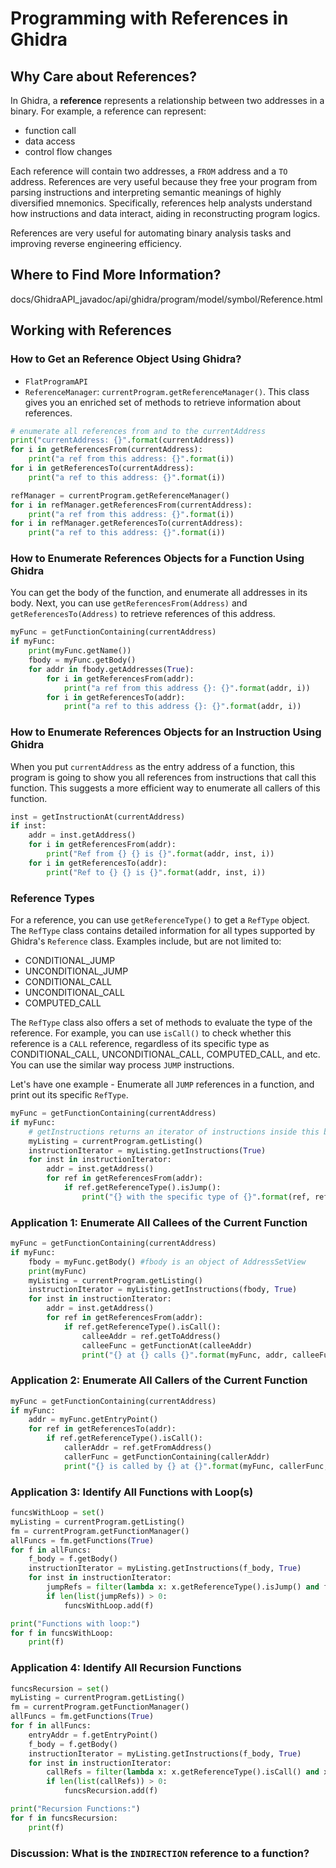 # **Programming with References in Ghidra**

## **Why Care about References?**

In Ghidra, a **reference** represents a relationship between two addresses in a binary. For example, a reference can represent:

+ function call
+ data access
+ control flow changes

Each reference will contain two addresses, a `FROM` address and a `TO` address. References are very useful because they free your program from parsing instructions and interpreting semantic meanings of highly diversified mnemonics. Specifically, references help analysts understand how instructions and data interact, aiding in reconstructing program logics. 

References are very useful for automating binary analysis tasks and improving reverse engineering efficiency. 

## **Where to Find More Information?**

docs/GhidraAPI_javadoc/api/ghidra/program/model/symbol/Reference.html

## **Working with References**

### **How to Get an Reference Object Using Ghidra?**

+ `FlatProgramAPI`
+ `ReferenceManager`: `currentProgram.getReferenceManager()`. This class gives you an enriched set of methods to retrieve information about references. 


```python
# enumerate all references from and to the currentAddress
print("currentAddress: {}".format(currentAddress))
for i in getReferencesFrom(currentAddress):
	print("a ref from this address: {}".format(i))
for i in getReferencesTo(currentAddress):
	print("a ref to this address: {}".format(i))
```

```python
refManager = currentProgram.getReferenceManager()
for i in refManager.getReferencesFrom(currentAddress):
	print("a ref from this address: {}".format(i))
for i in refManager.getReferencesTo(currentAddress):
	print("a ref to this address: {}".format(i))
```

### **How to Enumerate References Objects for a Function Using Ghidra**

You can get the body of the function, and enumerate all addresses in its body. Next, you can use `getReferencesFrom(Address)` and `getReferencesTo(Address)` to retrieve references of this address. 

```python
myFunc = getFunctionContaining(currentAddress)
if myFunc:
	print(myFunc.getName())
	fbody = myFunc.getBody()
	for addr in fbody.getAddresses(True):
		for i in getReferencesFrom(addr):
			print("a ref from this address {}: {}".format(addr, i))
		for i in getReferencesTo(addr):
			print("a ref to this address {}: {}".format(addr, i))
```




### **How to Enumerate References Objects for an Instruction Using Ghidra**

When you put `currentAddress` as the entry address of a function, this program is going to show you all references from instructions that call this function. This suggests a more efficient way to enumerate all callers of this function. 

```python
inst = getInstructionAt(currentAddress)
if inst:
	addr = inst.getAddress()
	for i in getReferencesFrom(addr):
		print("Ref from {} {} is {}".format(addr, inst, i))
	for i in getReferencesTo(addr):
		print("Ref to {} {} is {}".format(addr, inst, i))	
```

### **Reference Types**

For a reference, you can use `getReferenceType()` to get a `RefType` object. The `RefType` class contains detailed information for all types supported by Ghidra's `Reference` class. Examples include, but are not limited to:
+ CONDITIONAL_JUMP
+ UNCONDITIONAL_JUMP
+ CONDITIONAL_CALL
+ UNCONDITIONAL_CALL
+ COMPUTED_CALL

The `RefType` class also offers a set of methods to evaluate the type of the reference. For example, you can use `isCall()` to check whether this reference is a `CALL` reference, regardless of its specific type as CONDITIONAL_CALL, UNCONDITIONAL_CALL, COMPUTED_CALL, and etc. You can use the similar way process `JUMP` instructions. 

Let's have one example - Enumerate all `JUMP` references in a function, and print out its specific `RefType`.

```python
myFunc = getFunctionContaining(currentAddress)
if myFunc:
	# getInstructions returns an iterator of instructions inside this binary
	myListing = currentProgram.getListing()
	instructionIterator = myListing.getInstructions(True)
	for inst in instructionIterator:
		addr = inst.getAddress()
		for ref in getReferencesFrom(addr):
			if ref.getReferenceType().isJump():
				print("{} with the specific type of {}".format(ref, ref.getReferenceType().getName()))
```


### **Application 1: Enumerate All Callees of the Current Function**

```python
myFunc = getFunctionContaining(currentAddress)
if myFunc:
	fbody = myFunc.getBody() #fbody is an object of AddressSetView
	print(myFunc)
	myListing = currentProgram.getListing()
	instructionIterator = myListing.getInstructions(fbody, True)
	for inst in instructionIterator:
		addr = inst.getAddress()
		for ref in getReferencesFrom(addr):
			if ref.getReferenceType().isCall():
				calleeAddr = ref.getToAddress()
				calleeFunc = getFunctionAt(calleeAddr)
				print("{} at {} calls {}".format(myFunc, addr, calleeFunc))
```


### **Application 2: Enumerate All Callers of the Current Function**

```python
myFunc = getFunctionContaining(currentAddress)
if myFunc:
	addr = myFunc.getEntryPoint()
	for ref in getReferencesTo(addr):
		if ref.getReferenceType().isCall():
			callerAddr = ref.getFromAddress()
			callerFunc = getFunctionContaining(callerAddr)
			print("{} is called by {} at {}".format(myFunc, callerFunc, callerAddr))

```


### **Application 3: Identify All Functions with Loop(s)**

```python
funcsWithLoop = set()
myListing = currentProgram.getListing()
fm = currentProgram.getFunctionManager()
allFuncs = fm.getFunctions(True)
for f in allFuncs:
    f_body = f.getBody()
    instructionIterator = myListing.getInstructions(f_body, True)
    for inst in instructionIterator:
    	jumpRefs = filter(lambda x: x.getReferenceType().isJump() and f_body.contains(x.getToAddress()) and x.getToAddress().subtract(inst.getAddress()) < 0, getReferencesFrom(inst.getAddress()))
    	if len(list(jumpRefs)) > 0:
    		funcsWithLoop.add(f)

print("Functions with loop:")
for f in funcsWithLoop:
	print(f)

```


### **Application 4: Identify All Recursion Functions**

```python
funcsRecursion = set()
myListing = currentProgram.getListing()
fm = currentProgram.getFunctionManager()
allFuncs = fm.getFunctions(True)
for f in allFuncs:
	entryAddr = f.getEntryPoint()
	f_body = f.getBody()
	instructionIterator = myListing.getInstructions(f_body, True)
	for inst in instructionIterator:
		callRefs = filter(lambda x: x.getReferenceType().isCall() and x.getToAddress().equals(entryAddr), getReferencesFrom(inst.getAddress()))
    	if len(list(callRefs)) > 0:
    		funcsRecursion.add(f)

print("Recursion Functions:")
for f in funcsRecursion:
	print(f)
```


### **Discussion: What is the `INDIRECTION` reference to a function?**


